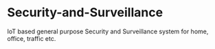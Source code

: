 # Security-and-Surveillance
IoT based general purpose Security and Surveillance system for home, office, traffic etc.
